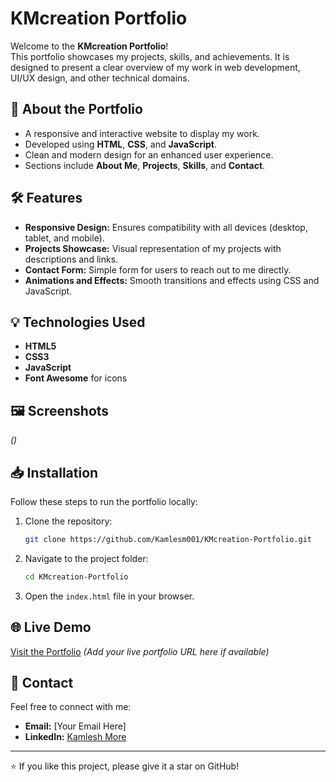 # KMcreation Portfolio

Welcome to the **KMcreation Portfolio**!  
This portfolio showcases my projects, skills, and achievements. It is designed to present a clear overview of my work in web development, UI/UX design, and other technical domains.

## 🚀 About the Portfolio
- A responsive and interactive website to display my work.
- Developed using **HTML**, **CSS**, and **JavaScript**.
- Clean and modern design for an enhanced user experience.
- Sections include **About Me**, **Projects**, **Skills**, and **Contact**.

## 🛠 Features
- **Responsive Design:** Ensures compatibility with all devices (desktop, tablet, and mobile).
- **Projects Showcase:** Visual representation of my projects with descriptions and links.
- **Contact Form:** Simple form for users to reach out to me directly.
- **Animations and Effects:** Smooth transitions and effects using CSS and JavaScript.

## 💡 Technologies Used
- **HTML5**
- **CSS3**
- **JavaScript**
- **Font Awesome** for icons

## 🖼 Screenshots
*()*

## 📥 Installation
Follow these steps to run the portfolio locally:
1. Clone the repository:
    ```bash
    git clone https://github.com/Kamlesm001/KMcreation-Portfolio.git
    ```
2. Navigate to the project folder:
    ```bash
    cd KMcreation-Portfolio
    ```
3. Open the `index.html` file in your browser.

## 🌐 Live Demo
[Visit the Portfolio](#) *(Add your live portfolio URL here if available)*

## 📧 Contact
Feel free to connect with me:  
- **Email:** [Your Email Here]  
- **LinkedIn:** [Kamlesh More](https://www.linkedin.com/in/kamlesh-more-31b485259)  

---

⭐ If you like this project, please give it a star on GitHub!
